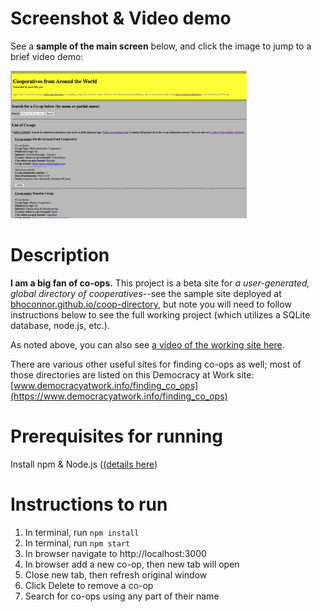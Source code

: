 # Screenshot & Video demo

See a **sample of the main screen** below, and click the image to jump to a brief video demo:

[<img src="img/Screenshot1-home.png" alt="Main screen sample." Title="Click to watch brief video demo" width="75%" height="75%"/>](https://www.youtube.com/watch?v=y9jDOc69r_g "Co-op Directory Beta")

# Description

**I am a big fan of co-ops.** This project is a beta site for _a user-generated, global directory of cooperatives_--see the sample site deployed at [bhoconnor.github.io/coop-directory](https://bhoconnor.github.io/coop-directory), but note you will need to follow instructions below to see the full working project (which utilizes a SQLite database, node.js, etc.).

As noted above, you can also see [a video of the working site here](https://youtu.be/y9jDOc69r_g)</a>.

There are various other useful sites for finding co-ops as well; most of those directories are listed on this Democracy at Work site: [www.democracyatwork.info/finding_co_ops](https://www.democracyatwork.info/finding_co_ops)

# Prerequisites for running

Install npm & Node.js ([(details here](https://docs.npmjs.com/downloading-and-installing-node-js-and-npm))

# Instructions to run

1. In terminal, run `npm install`
2. In terminal, run `npm start`
3. In browser navigate to http://localhost:3000
4. In browser add a new co-op, then new tab will open
5. Close new tab, then refresh original window
6. Click Delete to remove a co-op
7. Search for co-ops using any part of their name
